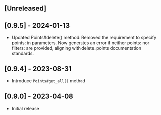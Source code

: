 ## [Unreleased]
## [0.9.5] - 2024-01-13
- Updated Points#delete() method: Removed the requirement to specify points: in parameters. Now generates an error if neither points: nor filters: are provided, aligning with delete_points documentation standards.

## [0.9.4] - 2023-08-31
- Introduce `Points#get_all()` method

## [0.9.0] - 2023-04-08

- Initial release
